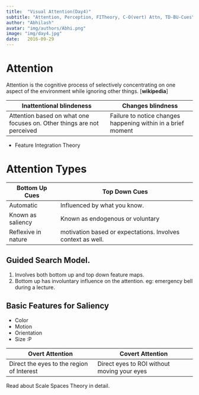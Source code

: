 ```yaml
---
title:  "Visual Attention(Day4)"
subtitle: "Attention, Perception, FITheory, C-O(vert) Attn, TD-BU-Cues"
author: "Abhilash"
avatar: "img/authors/Abhi.png"
image: "img/day4.jpg"
date:   2016-09-29
---
```


Attention
===
Attention is the cognitive process of selectively concentrating on one aspect of the environment while ignoring other things. [__wikipedia__]

|Inattentional blindeness| Changes blindness |
|---|---|
|Attention based on what one focuses on. Other things are not perceived | Failure to notice changes happening within in a brief moment|


* Feature Integration Theory


Attention Types
======

| Bottom Up Cues | Top Down Cues |
| --- | --- |
| Automatic | Influenced by what you know. |
| Known as saliency | Known as endogenous or voluntary |
| Reflexive in nature | motivation based or expectations. Involves context as well. |

Guided Search Model.
------
1. Involves both bottom up and top down feature maps.
2. Bottom up has involuntary influence  on the attention. eg: emergency bell during a lecture.

Basic Features for Saliency
------
* Color
* Motion
* Orientation
* Size :P

| Overt Attention | Covert Attention |
| --- | --- |
| Direct the eyes to the region of Interest | Direct eyes to ROI without moving your eyes |


Read about Scale Spaces Theory in detail.
